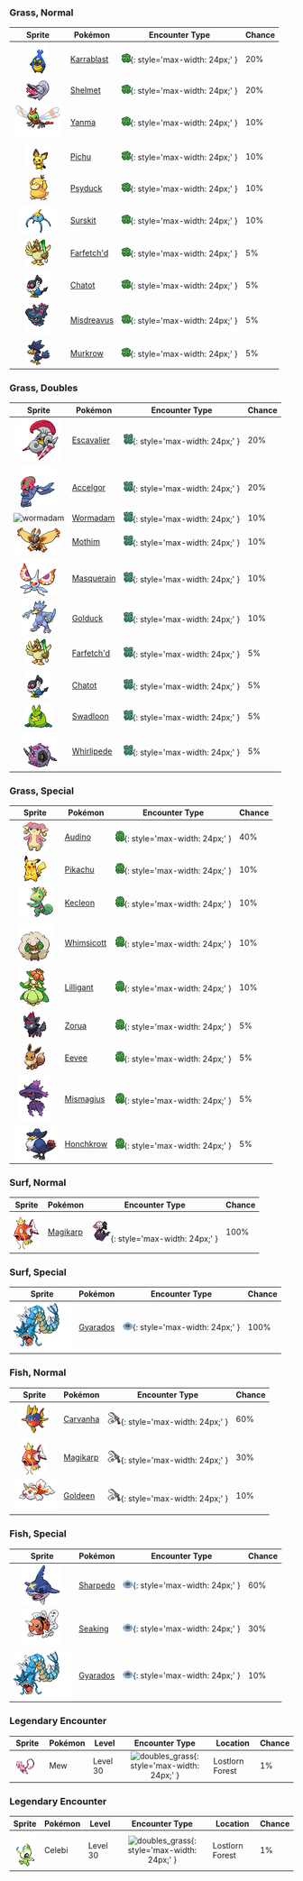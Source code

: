 

### Grass, Normal

| Sprite | Pokémon | Encounter Type | Chance |
| :---: | --- | :---: | --- |
| ![karrablast](../assets/sprites/karrablast/front.gif) | [Karrablast](../pokemon/karrablast.md/) | ![Grass, Normal](../assets/encounter_types/grass_normal.png){: style='max-width: 24px;' } | 20% |
| ![shelmet](../assets/sprites/shelmet/front.gif) | [Shelmet](../pokemon/shelmet.md/) | ![Grass, Normal](../assets/encounter_types/grass_normal.png){: style='max-width: 24px;' } | 20% |
| ![yanma](../assets/sprites/yanma/front.gif) | [Yanma](../pokemon/yanma.md/) | ![Grass, Normal](../assets/encounter_types/grass_normal.png){: style='max-width: 24px;' } | 10% |
| ![pichu](../assets/sprites/pichu/front.gif) | [Pichu](../pokemon/pichu.md/) | ![Grass, Normal](../assets/encounter_types/grass_normal.png){: style='max-width: 24px;' } | 10% |
| ![psyduck](../assets/sprites/psyduck/front.gif) | [Psyduck](../pokemon/psyduck.md/) | ![Grass, Normal](../assets/encounter_types/grass_normal.png){: style='max-width: 24px;' } | 10% |
| ![surskit](../assets/sprites/surskit/front.gif) | [Surskit](../pokemon/surskit.md/) | ![Grass, Normal](../assets/encounter_types/grass_normal.png){: style='max-width: 24px;' } | 10% |
| ![farfetchd](../assets/sprites/farfetchd/front.gif) | [Farfetch'd](../pokemon/farfetchd.md/) | ![Grass, Normal](../assets/encounter_types/grass_normal.png){: style='max-width: 24px;' } | 5% |
| ![chatot](../assets/sprites/chatot/front.gif) | [Chatot](../pokemon/chatot.md/) | ![Grass, Normal](../assets/encounter_types/grass_normal.png){: style='max-width: 24px;' } | 5% |
| ![misdreavus](../assets/sprites/misdreavus/front.gif) | [Misdreavus](../pokemon/misdreavus.md/) | ![Grass, Normal](../assets/encounter_types/grass_normal.png){: style='max-width: 24px;' } | 5% |
| ![murkrow](../assets/sprites/murkrow/front.gif) | [Murkrow](../pokemon/murkrow.md/) | ![Grass, Normal](../assets/encounter_types/grass_normal.png){: style='max-width: 24px;' } | 5%

### Grass, Doubles

| Sprite | Pokémon | Encounter Type | Chance |
| :---: | --- | :---: | --- |
| ![escavalier](../assets/sprites/escavalier/front.gif) | [Escavalier](../pokemon/escavalier.md/) | ![Grass, Doubles](../assets/encounter_types/grass_doubles.png){: style='max-width: 24px;' } | 20% |
| ![accelgor](../assets/sprites/accelgor/front.gif) | [Accelgor](../pokemon/accelgor.md/) | ![Grass, Doubles](../assets/encounter_types/grass_doubles.png){: style='max-width: 24px;' } | 20% |
| ![wormadam](../assets/sprites/wormadam/front.gif) | [Wormadam](../pokemon/wormadam.md/) | ![Grass, Doubles](../assets/encounter_types/grass_doubles.png){: style='max-width: 24px;' } | 10% |
| ![mothim](../assets/sprites/mothim/front.gif) | [Mothim](../pokemon/mothim.md/) | ![Grass, Doubles](../assets/encounter_types/grass_doubles.png){: style='max-width: 24px;' } | 10% |
| ![masquerain](../assets/sprites/masquerain/front.gif) | [Masquerain](../pokemon/masquerain.md/) | ![Grass, Doubles](../assets/encounter_types/grass_doubles.png){: style='max-width: 24px;' } | 10% |
| ![golduck](../assets/sprites/golduck/front.gif) | [Golduck](../pokemon/golduck.md/) | ![Grass, Doubles](../assets/encounter_types/grass_doubles.png){: style='max-width: 24px;' } | 10% |
| ![farfetchd](../assets/sprites/farfetchd/front.gif) | [Farfetch'd](../pokemon/farfetchd.md/) | ![Grass, Doubles](../assets/encounter_types/grass_doubles.png){: style='max-width: 24px;' } | 5% |
| ![chatot](../assets/sprites/chatot/front.gif) | [Chatot](../pokemon/chatot.md/) | ![Grass, Doubles](../assets/encounter_types/grass_doubles.png){: style='max-width: 24px;' } | 5% |
| ![swadloon](../assets/sprites/swadloon/front.gif) | [Swadloon](../pokemon/swadloon.md/) | ![Grass, Doubles](../assets/encounter_types/grass_doubles.png){: style='max-width: 24px;' } | 5% |
| ![whirlipede](../assets/sprites/whirlipede/front.gif) | [Whirlipede](../pokemon/whirlipede.md/) | ![Grass, Doubles](../assets/encounter_types/grass_doubles.png){: style='max-width: 24px;' } | 5%

### Grass, Special

| Sprite | Pokémon | Encounter Type | Chance |
| :---: | --- | :---: | --- |
| ![audino](../assets/sprites/audino/front.gif) | [Audino](../pokemon/audino.md/) | ![Grass, Special](../assets/encounter_types/grass_special.png){: style='max-width: 24px;' } | 40% |
| ![pikachu](../assets/sprites/pikachu/front.gif) | [Pikachu](../pokemon/pikachu.md/) | ![Grass, Special](../assets/encounter_types/grass_special.png){: style='max-width: 24px;' } | 10% |
| ![kecleon](../assets/sprites/kecleon/front.gif) | [Kecleon](../pokemon/kecleon.md/) | ![Grass, Special](../assets/encounter_types/grass_special.png){: style='max-width: 24px;' } | 10% |
| ![whimsicott](../assets/sprites/whimsicott/front.gif) | [Whimsicott](../pokemon/whimsicott.md/) | ![Grass, Special](../assets/encounter_types/grass_special.png){: style='max-width: 24px;' } | 10% |
| ![lilligant](../assets/sprites/lilligant/front.gif) | [Lilligant](../pokemon/lilligant.md/) | ![Grass, Special](../assets/encounter_types/grass_special.png){: style='max-width: 24px;' } | 10% |
| ![zorua](../assets/sprites/zorua/front.gif) | [Zorua](../pokemon/zorua.md/) | ![Grass, Special](../assets/encounter_types/grass_special.png){: style='max-width: 24px;' } | 5% |
| ![eevee](../assets/sprites/eevee/front.gif) | [Eevee](../pokemon/eevee.md/) | ![Grass, Special](../assets/encounter_types/grass_special.png){: style='max-width: 24px;' } | 5% |
| ![mismagius](../assets/sprites/mismagius/front.gif) | [Mismagius](../pokemon/mismagius.md/) | ![Grass, Special](../assets/encounter_types/grass_special.png){: style='max-width: 24px;' } | 5% |
| ![honchkrow](../assets/sprites/honchkrow/front.gif) | [Honchkrow](../pokemon/honchkrow.md/) | ![Grass, Special](../assets/encounter_types/grass_special.png){: style='max-width: 24px;' } | 5%

### Surf, Normal

| Sprite | Pokémon | Encounter Type | Chance |
| :---: | --- | :---: | --- |
| ![magikarp](../assets/sprites/magikarp/front.gif) | [Magikarp](../pokemon/magikarp.md/) | ![Surf, Normal](../assets/encounter_types/surf_normal.png){: style='max-width: 24px;' } | 100%

### Surf, Special

| Sprite | Pokémon | Encounter Type | Chance |
| :---: | --- | :---: | --- |
| ![gyarados](../assets/sprites/gyarados/front.gif) | [Gyarados](../pokemon/gyarados.md/) | ![Surf, Special](../assets/encounter_types/surf_special.png){: style='max-width: 24px;' } | 100%

### Fish, Normal

| Sprite | Pokémon | Encounter Type | Chance |
| :---: | --- | :---: | --- |
| ![carvanha](../assets/sprites/carvanha/front.gif) | [Carvanha](../pokemon/carvanha.md/) | ![Fish, Normal](../assets/encounter_types/fish_normal.png){: style='max-width: 24px;' } | 60% |
| ![magikarp](../assets/sprites/magikarp/front.gif) | [Magikarp](../pokemon/magikarp.md/) | ![Fish, Normal](../assets/encounter_types/fish_normal.png){: style='max-width: 24px;' } | 30% |
| ![goldeen](../assets/sprites/goldeen/front.gif) | [Goldeen](../pokemon/goldeen.md/) | ![Fish, Normal](../assets/encounter_types/fish_normal.png){: style='max-width: 24px;' } | 10%

### Fish, Special

| Sprite | Pokémon | Encounter Type | Chance |
| :---: | --- | :---: | --- |
| ![sharpedo](../assets/sprites/sharpedo/front.gif) | [Sharpedo](../pokemon/sharpedo.md/) | ![Fish, Special](../assets/encounter_types/fish_special.png){: style='max-width: 24px;' } | 60% |
| ![seaking](../assets/sprites/seaking/front.gif) | [Seaking](../pokemon/seaking.md/) | ![Fish, Special](../assets/encounter_types/fish_special.png){: style='max-width: 24px;' } | 30% |
| ![gyarados](../assets/sprites/gyarados/front.gif) | [Gyarados](../pokemon/gyarados.md/) | ![Fish, Special](../assets/encounter_types/fish_special.png){: style='max-width: 24px;' } | 10% |

### Legendary Encounter

| Sprite | Pokémon | Level | Encounter Type | Location | Chance |
| :---: | --- | --- | :---: | --- | --- |
| ![mew](../assets/sprites/mew/front.gif) | Mew | Level 30 | ![doubles_grass](../assets/encounter_types/doubles_grass.png){: style='max-width: 24px;' } | Lostlorn Forest | 1% |

### Legendary Encounter

| Sprite | Pokémon | Level | Encounter Type | Location | Chance |
| :---: | --- | --- | :---: | --- | --- |
| ![celebi](../assets/sprites/celebi/front.gif) | Celebi | Level 30 | ![doubles_grass](../assets/encounter_types/doubles_grass.png){: style='max-width: 24px;' } | Lostlorn Forest | 1% |
